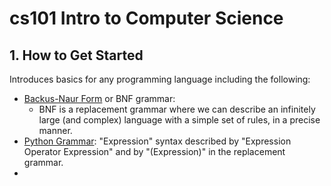 # cs101 Intro to Computer Science

## 1. How to Get Started
Introduces basics for any programming language including the following:
* [Backus-Naur Form](https://en.wikipedia.org/wiki/Backus%E2%80%93Naur_Form) or BNF grammar: 
  * BNF is a replacement grammar where we can describe an infinitely large (and complex) language with a simple set of rules, in a precise manner.
* [Python Grammar](https://classroom.udacity.com/courses/cs101/lessons/48299949/concepts/487043110923): "Expression" syntax described by "Expression Operator Expression" and by "(Expression)" in the replacement grammar.
* 

